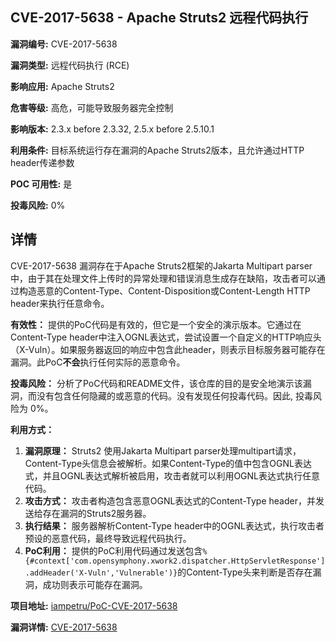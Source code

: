 ## CVE-2017-5638 - Apache Struts2 远程代码执行

**漏洞编号:** CVE-2017-5638

**漏洞类型:** 远程代码执行 (RCE)

**影响应用:** Apache Struts2

**危害等级:** 高危，可能导致服务器完全控制

**影响版本:** 2.3.x before 2.3.32, 2.5.x before 2.5.10.1

**利用条件:** 目标系统运行存在漏洞的Apache Struts2版本，且允许通过HTTP header传递参数

**POC 可用性:** 是

**投毒风险:** 0%

## 详情

CVE-2017-5638 漏洞存在于Apache Struts2框架的Jakarta Multipart parser中，由于其在处理文件上传时的异常处理和错误消息生成存在缺陷，攻击者可以通过构造恶意的Content-Type、Content-Disposition或Content-Length HTTP header来执行任意命令。

**有效性：**
提供的PoC代码是有效的，但它是一个安全的演示版本。它通过在Content-Type header中注入OGNL表达式，尝试设置一个自定义的HTTP响应头（X-Vuln）。如果服务器返回的响应中包含此header，则表示目标服务器可能存在漏洞。此PoC**不会**执行任何实际的恶意命令。

**投毒风险：**
分析了PoC代码和README文件，该仓库的目的是安全地演示该漏洞，而没有包含任何隐藏的或恶意的代码。没有发现任何投毒代码。因此, 投毒风险为 0%。

**利用方式：**
1.  **漏洞原理：** Struts2 使用Jakarta Multipart parser处理multipart请求，Content-Type头信息会被解析。如果Content-Type的值中包含OGNL表达式，并且OGNL表达式解析被启用，攻击者就可以利用OGNL表达式执行任意代码。
2.  **攻击方式：** 攻击者构造包含恶意OGNL表达式的Content-Type header，并发送给存在漏洞的Struts2服务器。
3.  **执行结果：** 服务器解析Content-Type header中的OGNL表达式，执行攻击者预设的恶意代码，最终导致远程代码执行。
4.  **PoC利用：** 提供的PoC利用代码通过发送包含`%{#context['com.opensymphony.xwork2.dispatcher.HttpServletResponse'].addHeader('X-Vuln','Vulnerable')}`的Content-Type头来判断是否存在漏洞，成功则表示可能存在漏洞。

**项目地址:** [iampetru/PoC-CVE-2017-5638](https://github.com/iampetru/PoC-CVE-2017-5638)

**漏洞详情:** [CVE-2017-5638](https://nvd.nist.gov/vuln/detail/CVE-2017-5638)